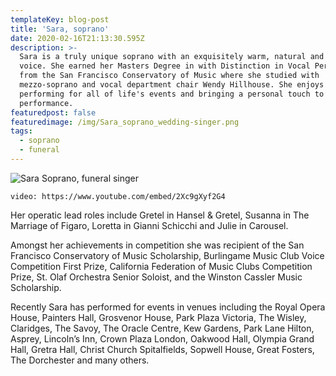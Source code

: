 ```yaml
---
templateKey: blog-post
title: 'Sara, soprano'
date: 2020-02-16T21:13:30.595Z
description: >-
  Sara is a truly unique soprano with an exquisitely warm, natural and intuitive
  voice. She earned her Masters Degree in with Distinction in Vocal Performance
  from the San Francisco Conservatory of Music where she studied with
  mezzo-soprano and vocal department chair Wendy Hillhouse. She enjoys
  performing for all of life's events and bringing a personal touch to every
  performance.
featuredpost: false
featuredimage: /img/Sara_soprano_wedding-singer.png
tags:
  - soprano
  - funeral
---
```

![Sara Soprano, funeral singer](/img/Sara_soprano_wedding-singer.png "Sara, soprano")

`video: https://www.youtube.com/embed/2Xc9gXyf2G4`

Her operatic lead roles include Gretel in Hansel & Gretel, Susanna in The Marriage of Figaro, Loretta in Gianni Schicchi and Julie in Carousel. 

Amongst her achievements in competition she was recipient of the San Francisco Conservatory of Music Scholarship, Burlingame Music Club Voice Competition First Prize, California Federation of Music Clubs Competition Prize, St. Olaf Orchestra Senior Soloist, and the Winston Cassler Music Scholarship. 

Recently Sara has performed for events in venues including the Royal Opera House, Painters Hall, Grosvenor House, Park Plaza Victoria, The Wisley, Claridges, The Savoy, The Oracle Centre, Kew Gardens, Park Lane Hilton, Asprey, Lincoln’s Inn, Crown Plaza London, Oakwood Hall, Olympia Grand Hall, Gretra Hall, Christ Church Spitalfields, Sopwell House, Great Fosters, The Dorchester and many others.
